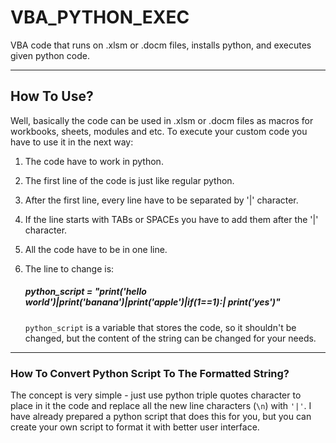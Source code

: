 # VBA_PYTHON_EXEC
VBA code that runs on .xlsm or .docm files, installs python, and executes given python code.
______________________________________________________________________________________________

## How To Use?
Well, basically the code can be used in .xlsm or .docm files as macros for workbooks, sheets, modules and etc.
To execute your custom code you have to use it in the next way:
  1. The code have to work in python.
  2. The first line of the code is just like regular python.
  3. After the first line, every line have to be separated by '|' character.
  4. If the line starts with TABs or SPACEs you have to add them after the '|' character.
  5. All the code have to be in one line.
  6. The line to change is:
     
      
      ##### python_script = "print('hello world')|print('banana')|print('apple')|if(1==1):|    print('yes')"
      
     `python_script` is a variable that stores the code, so it shouldn't be changed, but the content of the string can be changed for your needs.
______________________________________________________________________________________________

### How To Convert Python Script To The Formatted String?
The concept is very simple - just use python triple quotes character to place in it the code and replace all the new line characters (`\n`) with `'|'`.
I have already prepared a python script that does this for you, but you can create your own script to format it with better user interface. 
